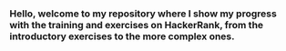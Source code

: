 ### Hello, welcome to my repository where I show my progress with the training and exercises on HackerRank, from the introductory exercises to the more complex ones.